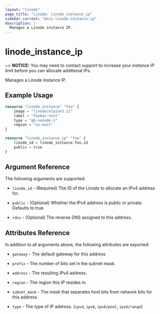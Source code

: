 ```yaml
---
layout: "linode"
page_title: "Linode: linode_instance_ip"
sidebar_current: "docs-linode-instance-ip"
description: |-
  Manages a Linode instance IP.
---
```


# linode\_instance\_ip

~> **NOTICE:** You may need to contact support to increase your instance IP limit before you can allocate additional IPs.

Manages a Linode instance IP.

## Example Usage

```terraform
resource "linode_instance" "foo" {
    image = "linode/alpine3.12"
    label = "foobar-test"
    type = "g6-nanode-1"
    region = "us-east"
}

resource "linode_instance_ip" "foo" {
    linode_id = linode_instance.foo.id
    public = true
}
```

## Argument Reference

The following arguments are supported:

* `linode_id` - (Required) The ID of the Linode to allocate an IPv4 address for.

* `public` - (Optional) Whether the IPv4 address is public or private. Defaults to true.

* `rdns` - (Optional) The reverse DNS assigned to this address.

## Attributes Reference

In addition to all arguments above, the following attributes are exported:

* `gateway` - The default gateway for this address

* `prefix` - The number of bits set in the subnet mask.

* `address` - The resulting IPv4 address.

* `region` - The region this IP resides in.

* `subnet_mask` - The mask that separates host bits from network bits for this address.

* `type` - The type of IP address. (`ipv4`, `ipv6`, `ipv6/pool`, `ipv6/range`)
